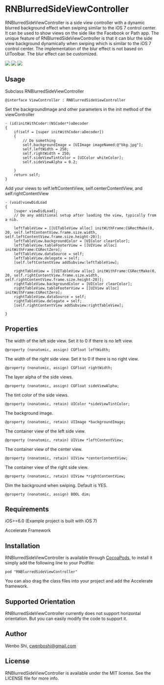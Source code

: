 # RNBlurredSideViewController

RNBlurredSideViewController is a side view controller with a dynamic blurred background effect when swiping similar to the iOS 7 control center. It can be used to show views on the side like the Facebook or Path app. The unique feature of RNBlurredSideViewController is that it can blur the side view background dynamically when swiping which is similar to the iOS 7 control center. The implementation of the blur effect is not based on UIToolbar. The blur effect can be customized.

![](http://i57.tinypic.com/j7c9zk.png)
![](http://i58.tinypic.com/23ubl1t.png)
![](http://i60.tinypic.com/2ibdlkj.png)

## Usage

Subclass RNBlurredSideViewController
```
@interface ViewController : RNBlurredSideViewController
```
Set the backgroundImage and other parameters in the init method of the viewController
```
- (id)initWithCoder:(NSCoder*)aDecoder
{
    if(self = [super initWithCoder:aDecoder])
    {
        // Do something
        self.backgroundImage = [UIImage imageNamed:@"bkg.jpg"];
        self.leftWidth = 250;
        self.rightWidth = 250;
        self.sideViewTintColor = [UIColor whiteColor];
        self.sideViewAlpha = 0.2;
        
    }
    return self;
}
```

Add your views to self.leftContentView, self.centerContentView, and self.rightContentView
```
- (void)viewDidLoad
{
    [super viewDidLoad];
	// Do any additional setup after loading the view, typically from a nib.
    
    leftTableView = [[UITableView alloc] initWithFrame:CGRectMake(0, 20, self.leftContentView.frame.size.width, self.leftContentView.frame.size.height-20)];
    leftTableView.backgroundColor = [UIColor clearColor];
    leftTableView.tableFooterView = [[UIView alloc] initWithFrame:CGRectZero];
    leftTableView.dataSource = self;
    leftTableView.delegate = self;
    [self.leftContentView addSubview:leftTableView];
    
    rightTableView = [[UITableView alloc] initWithFrame:CGRectMake(0, 20, self.rightContentView.frame.size.width, self.rightContentView.frame.size.height-20)];
    rightTableView.backgroundColor = [UIColor clearColor];
    rightTableView.tableFooterView = [[UIView alloc] initWithFrame:CGRectZero];
    rightTableView.dataSource = self;
    rightTableView.delegate = self;
    [self.rightContentView addSubview:rightTableView];
    
}
```

## Properties

The width of the left side view. Set it to 0 if there is no left view.
```
@property (nonatomic, assign) CGFloat leftWidth;
```

The width of the right side view. Set it to 0 if there is no right view.
```
@property (nonatomic, assign) CGFloat rightWidth;
```

The layer alpha of the side views.
```
@property (nonatomic, assign) CGFloat sideViewAlpha;
```

The tint color of the side views.
```
@property (nonatomic, retain) UIColor *sideViewTintColor;
```

The background image.
```
@property (nonatomic, retain) UIImage *backgroundImage;
```

The container view of the left side view.
```
@property (nonatomic, retain) UIView *leftContentView;
```

The container view of the center view.
```
@property (nonatomic, retain) UIView *centerContentView;
```

The container view of the right side view.
```
@property (nonatomic, retain) UIView *rightContentView;
```

Dim the background when swiping. Default is YES.
```
@property (nonatomic, assign) BOOL dim;
```

## Requirements

iOS>=6.0 (Example project is built with iOS 7)


Accelerate Framework

## Installation

RNBlurredSideViewController is available through [CocoaPods](http://cocoapods.org), to install
it simply add the following line to your Podfile:

    pod "RNBlurredSideViewController"

You can also drag the class files into your project and add the Accelerate framework.

## Supported Orientation

RNBlurredSideViewController currently does not support horizontal orientation. But you can easily modify the code to support it.

## Author

Wenbo Shi, cwenboshi@gmail.com

## License

RNBlurredSideViewController is available under the MIT license. See the LICENSE file for more info.

